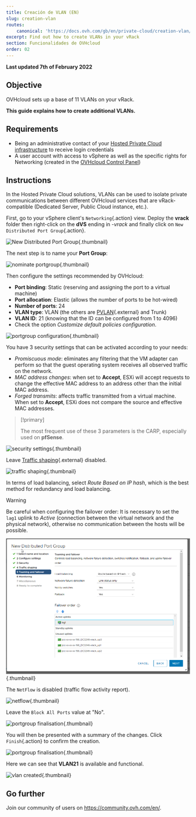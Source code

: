 ```yaml
---
title: Creación de VLAN (EN)
slug: creation-vlan
routes:
    canonical: 'https://docs.ovh.com/gb/en/private-cloud/creation-vlan/'
excerpt: Find out how to create VLANs in your vRack
section: Funcionalidades de OVHcloud
order: 02
---
```


**Last updated 7th of February 2022**

## Objective

OVHcloud sets up a base of 11 VLANs on your vRack.

**This guide explains how to create additional VLANs.**

## Requirements

- Being an administrative contact of your [Hosted Private Cloud infrastructure](https://www.ovhcloud.com/es-es/enterprise/products/hosted-private-cloud/) to receive login credentials
- A user account with access to vSphere as well as the specific rights for Networking (created in the [OVHcloud Control Panel](https://www.ovh.com/auth/?action=gotomanager&from=https://www.ovh.es/&ovhSubsidiary=es))

## Instructions

In the Hosted Private Cloud solutions, VLANs can be used to isolate private communications between different OVHcloud services that are vRack-compatible (Dedicated Server, Public Cloud instance, etc.). 

First, go to your vSphere client's `Networking`{.action} view. Deploy the **vrack** folder then right-click on the **dVS** ending in *-vrack* and finally click on `New Distributed Port Group`{.action}.

![New Distributed Port Group](images/08network1.png){.thumbnail}

The next step is to name your **Port Group**:

![nominate portgroup](images/09network2.png){.thumbnail}

Then configure the settings recommended by OVHcloud:

- **Port binding**: Static (reserving and assigning the port to a virtual machine)
- **Port allocation**: Elastic (allows the number of ports to be hot-wired)
- **Number of ports**: 24
- **VLAN type**: VLAN (the others are [PVLAN](https://kb.vmware.com/s/article/1010691){.external} and Trunk)
- **VLAN ID**: 21 (knowing that the ID can be configured from 1 to 4096)
- Check the option *Customize default policies configuration*.

![portgroup configuration](images/10network3.png){.thumbnail}

You have 3 security settings that can be activated according to your needs: 

- *Promiscuous mode*: eliminates any filtering that the VM adapter can perform so that the guest operating system receives all observed traffic on the network.
- *MAC address changes*: when set to **Accept**, ESXi will accept requests to change the effective MAC address to an address other than the initial MAC address.
- *Forged transmits*: affects traffic transmitted from a virtual machine. When set to **Accept**, ESXi does not compare the source and effective MAC addresses.

> [!primary]
>
> The most frequent use of these 3 parameters is the CARP, especially used on **pfSense**.
> 

![security settings](images/11network4.png){.thumbnail}

Leave [Traffic shaping](https://docs.vmware.com/en/VMware-vSphere/6.5/com.vmware.vsphere.networking.doc/GUID-CF01515C-8525-4424-92B5-A982489BACE2.html){.external} disabled.

![traffic shaping](images/12network5.png){.thumbnail}

In terms of load balancing, select *Route Based on IP hash*, which is the best method for redundancy and load balancing.

> [!warning]
>
> Be careful when configuring the failover order: It is necessary to set the `lag1` uplink to *Active* (connection between the virtual network and the physical network), otherwise no communication between the hosts will be possible.
>

![load balancing](images/13network6.png){.thumbnail}

The `NetFlow` is disabled (traffic flow activity report).

![netflow](images/14network7.png){.thumbnail}

Leave the `Block All Ports` value at "No".

![portgroup finalisation](images/15network9.png){.thumbnail}

You will then be presented with a summary of the changes. Click `Finish`{.action} to confirm the creation.

![portgroup finalisation](images/16network10.png){.thumbnail}

Here we can see that **VLAN21** is available and functional.

![vlan created](images/17network11.png){.thumbnail}

## Go further

Join our community of users on <https://community.ovh.com/en/>.
